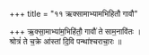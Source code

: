 +++
title = "११ ऋक्सामाभ्यामभिहितौ गावौ"

+++
ऋ॒क्सा॒माभ्या॑म॒भिहि॑तौ॒ गावौ॑ ते साम॒नावि॑तः ।  
श्रोत्रं॑ ते च॒क्रे आ॑स्तां दि॒वि पन्था॑श्चराचा॒रः ॥